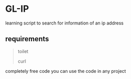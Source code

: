 # GL-IP
learning script to search for information of an ip address 

## requirements 

> toilet
> 
> curl

 completely free code you can use the code in any project 
